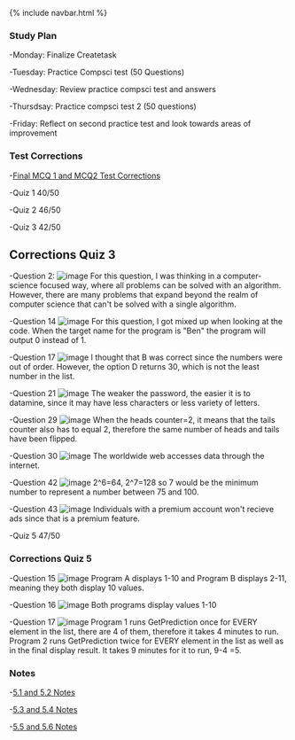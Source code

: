 {% include navbar.html %}

### Study Plan 

-Monday: Finalize Createtask

-Tuesday: Practice Compsci test (50 Questions)

-Wednesday: Review practice compsci test and answers

-Thursdsay: Practice compsci test 2 (50 questions)

-Friday: Reflect on second practice test and look towards areas of improvement

### Test Corrections
-[Final MCQ 1 and MCQ2 Test Corrections](https://docs.google.com/document/d/1n2XxUQ9tEeN3yHcW-92vR7cw_Mu3eRTrssRe2BFfdNY/edit?usp=sharing)

-Quiz 1 40/50

-Quiz 2 46/50

-Quiz 3 42/50
## Corrections Quiz 3
-Question 2: 
![image](https://user-images.githubusercontent.com/89223537/166812559-796408fe-0ff1-42bb-a01a-20eb6f2f8969.png)
For this question, I was thinking in a computer-science focused way, where all problems can be solved with an algorithm. However, there are many problems that expand beyond the realm of computer science that can't be solved with a single algorithm. 

-Question 14
![image](https://user-images.githubusercontent.com/89223537/166812961-ea942fd4-6caa-433c-b0ec-034edc4dd8d2.png)
For this question, I got mixed up when looking at the code. When the target name for the program is "Ben" the program will output 0 instead of 1. 

-Question 17
![image](https://user-images.githubusercontent.com/89223537/166813734-0cd228a6-af65-4de3-aa23-c2017c9fe4c0.png)
I thought that B was correct since the numbers were out of order. However, the option D returns 30, which is not the least number in the list. 

-Question 21 
![image](https://user-images.githubusercontent.com/89223537/166814638-3f188b61-20c1-40cf-986e-8d51389eae90.png)
The weaker the password, the easier it is to datamine, since it may have less characters or less variety of letters. 

-Question 29
![image](https://user-images.githubusercontent.com/89223537/166815106-99cccbd1-8202-4208-ad10-501a01669e37.png)
When the heads counter=2, it means that the tails counter also has to equal 2, therefore the same number of heads and tails have been flipped. 

-Question 30
![image](https://user-images.githubusercontent.com/89223537/166815352-b3191632-b2f6-4798-b2c5-b709adcfaf6e.png)
The worldwide web accesses data through the internet.

-Question 42
![image](https://user-images.githubusercontent.com/89223537/166815574-251e2917-4d16-4765-88df-c4723b54f67d.png)
2^6=64, 2^7=128 so 7 would be the minimum number to represent a number between 75 and 100. 

-Question 43
![image](https://user-images.githubusercontent.com/89223537/166815955-5621c11a-6e87-4ae3-9443-ed262e7e8524.png)
Individuals with a premium account won't recieve ads since that is a premium feature. 

-Quiz 5 47/50
### Corrections Quiz 5
-Question 15
![image](https://user-images.githubusercontent.com/89223537/167211078-c8624eb7-7a10-4aa8-9f77-033cad4761c7.png)
Program A displays 1-10 and Program B displays 2-11, meaning they both display 10 values. 

-Question 16
![image](https://user-images.githubusercontent.com/89223537/167211251-0ff78b0c-b563-48d6-992a-fb1b5725bc61.png)
Both programs display values 1-10

-Question 17
![image](https://user-images.githubusercontent.com/89223537/167211443-5deb81ff-5feb-4937-a91c-d73dab9fbeb7.png)
Program 1 runs GetPrediction once for EVERY element in the list, there are 4 of them, therefore it takes 4 minutes to run. Program 2 runs GetPrediction twice for EVERY element in the list as well as in the final display result. It takes 9 minutes for it to run, 9-4 =5. 




### Notes

-[5.1 and 5.2 Notes](https://noahj214.github.io/NoahJengCSP/5.1&5.2notes)
 
-[5.3 and 5.4 Notes](https://noahj214.github.io/NoahJengCSP/5.3&5.4notes)

-[5.5 and 5.6 Notes](https://noahj214.github.io/NoahJengCSP/5.5&5.6notes)


  
